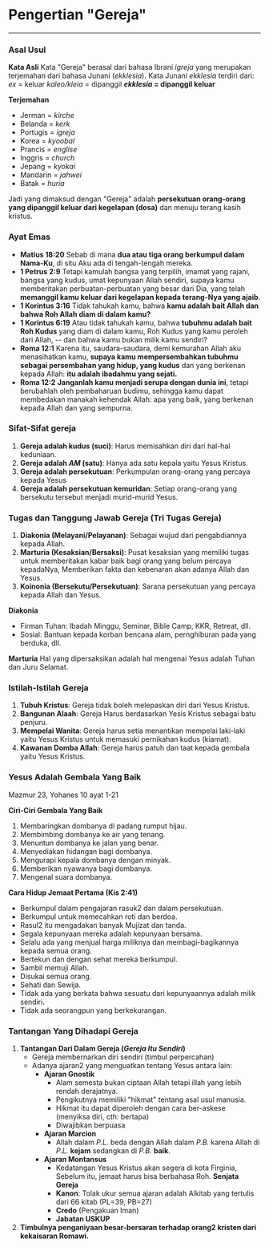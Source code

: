 # Pengertian "Gereja"
---

### Asal Usul
**Kata Asli**
Kata "Gereja" berasal dari bahasa Ibrani *igreja* yang merupakan terjemahan dari bahasa Junani (*ekklesia*).
Kata Junani *ekklesia* terdiri dari:
*ex* = keluar
*kaleo/kleia* = dipanggil
**_ekklesia_ = dipanggil keluar**

**Terjemahan**
- Jerman = *kirche*
- Belanda = *kerk*
- Portugis = *igreja*
- Korea = *kyoobal*
- Prancis = *englise*
- Inggris = *church*
- Jepang = *kyokai*
- Mandarin = *jahwei*
- Batak = *huria*

Jadi yang dimaksud dengan "Gereja" adalah **persekutuan orang-orang yang dipanggil keluar dari kegelapan (dosa)** dan menuju terang kasih kristus.

### Ayat Emas
- **Matius 18:20**
    Sebab di mana **dua atau tiga orang berkumpul dalam Nama-Ku**, di situ Aku ada di tengah-tengah mereka.
- **1 Petrus 2:9**
    Tetapi kamulah bangsa yang terpilih, imamat yang rajani, bangsa yang kudus, umat kepunyaan Allah sendiri, supaya kamu memberitakan perbuatan-perbuatan yang besar dari Dia, yang telah **memanggil kamu keluar dari kegelapan kepada terang-Nya yang ajaib**.
- **1 Korintus 3:16**
    Tidak tahukah kamu, bahwa **kamu adalah bait Allah dan bahwa Roh Allah diam di dalam kamu?**
- **1 Korintus 6:19**
    Atau tidak tahukah kamu, bahwa **tubuhmu adalah bait Roh Kudus** yang diam di dalam kamu, Roh Kudus yang kamu peroleh dari Allah, -- dan bahwa kamu bukan milik kamu sendiri?
- **Roma 12:1**
    Karena itu, saudara-saudara, demi kemurahan Allah aku menasihatkan kamu, **supaya kamu mempersembahkan tubuhmu sebagai persembahan yang hidup, yang kudus** dan yang berkenan kepada Allah: **itu adalah ibadahmu yang sejati.**
- **Roma 12:2**
    **Janganlah kamu menjadi serupa dengan dunia ini**, tetapi berubahlah oleh pembaharuan budimu, sehingga kamu dapat membedakan manakah kehendak Allah: apa yang baik, yang berkenan kepada Allah dan yang sempurna.

### Sifat-Sifat gereja
1. **Gereja adalah kudus (suci)**: Harus memisahkan diri dari hal-hal keduniaan.
2. **Gereja adalah *AM* (satu)**: Hanya ada satu kepala yaitu Yesus Kristus.
3. **Gereja adalah persekutuan**: Perkumpulan orang-orang yang percaya kepada Yesus
4. **Gereja adalah persekutuan kemuridan**: Setiap orang-orang yang bersekutu tersebut menjadi murid-murid Yesus.

### Tugas dan Tanggung Jawab Gereja (Tri Tugas Gereja)
1. **Diakonia (Melayani/Pelayanan)**: Sebagai wujud dari pengabdiannya kepada Allah. 
2. **Marturia (Kesaksian/Bersaksi)**: Pusat kesaksian yang memiliki tugas untuk memberitakan kabar baik bagi orang yang belum percaya kepadaNya, Memberikan fakta dan kebenaran akan adanya Allah dan Yesus.
3. **Koinonia (Bersekutu/Persekutuan)**: Sarana persekutuan yang percaya kepada Allah dan Yesus.

**Diakonia**
- Firman Tuhan: Ibadah Minggu, Seminar, Bible Camp, KKR, Retreat, dll.
- Sosial: Bantuan kepada korban bencana alam, pernghiburan pada yang berduka, dll.

**Marturia**
Hal yang dipersaksikan adalah hal mengenai Yesus adalah Tuhan dan Juru Selamat.

### Istilah-Istilah Gereja
1. **Tubuh Kristus**:  Gereja tidak boleh melepaskan diri dari Yesus Kristus.
2. **Bangunan Alaah**: Gereja Harus berdasarkan Yesis Kristus sebagai batu penjuru.
3. **Mempelai Wanita**: Gereja harus setia menantikan mempelai laki-laki yaitu Yesus Kristus untuk memasuki pernikahan kudus (kiamat).
4. **Kawanan Domba Allah**:  Gereja harus patuh dan taat kepada gembala yaitu Yesus Kristus.

### Yesus Adalah Gembala Yang Baik
Mazmur 23, Yohanes 10 ayat 1-21

**Ciri-Ciri Gembala Yang Baik**
1. Membaringkan dombanya di padang rumput hijau.
2. Membimbing dombanya ke air yang tenang.
3. Menuntun dombanya ke jalan yang benar.
4. Menyediakan hidangan bagi dombanya.
5. Mengurapi kepala dombanya dengan minyak.
6. Memberikan nyawanya bagi dombanya.
7. Mengenal suara dombanya.

**Cara Hidup Jemaat Pertama (Kis 2:41)**
- Berkumpul dalam pengajaran rasuk2 dan dalam persekutuan.
- Berkumpul untuk memecahkan roti dan berdoa.
- Rasul2 itu mengadakan banyak Mujizat dan tanda.
- Segala kepunyaan mereka adalah kepunyaan bersama.
- Selalu ada yang menjual harga miliknya dan membagi-bagikannya kepada semua orang.
- Bertekun dan dengan sehat mereka berkumpul.
- Sambil memuji Allah.
- Disukai semua orang.
- Sehati dan Sewija.
- Tidak ada yang berkata bahwa sesuatu dari kepunyaannya adalah milik sendiri.
- Tidak ada seorangpun yang berkekurangan.

### Tantangan Yang Dihadapi Gereja
1. **Tantangan Dari Dalam Gereja (*Gereja Itu Sendiri*)**
    - Gereja membernarkan diri sendiri (timbul perpercahan)
    - Adanya ajaran2 yang menguatkan tentang Yesus antara lain:
      - **Ajaran Gnostik**
        - Alam semesta bukan ciptaan Allah tetapi illah yang lebih rendah derajatnya.
        - Pengikutnya memiliki "hikmat" tentang asal usul manusia.
        - Hikmat itu dapat diperoleh dengan cara ber-askese (menyiksa diri, cth: bertapa)
        - Diwajibkan berpuasa
      - **Ajaran Marcion**
        - Allah dalam *P.L.* beda dengan Allah dalam *P.B.* karena Allah di *P.L.* **kejam** sedangkan di *P.B.* **baik**.
      - **Ajaran  Montansus**
        - Kedatangan Yesus Kristus akan segera di kota Firginia, Sebelum itu, jemaat harus bisa berbahasa Roh.
    **Senjata Gereja**
        - **Kanon**: Tolak ukur semua ajaran adalah Alkitab yang tertulis dari 66 kitab (PL=39, PB=27)
        - **Credo** (Pengakuan Iman)
        - **Jabatan USKUP**
2. **Timbulnya penganiyaan besar-bersaran terhadap orang2 kristen dari kekaisaran Romawi.**